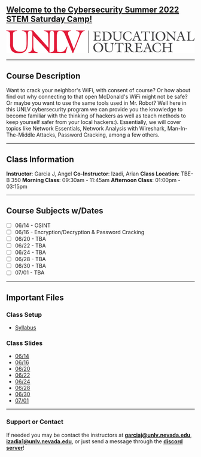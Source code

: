 ## [**Welcome to the Cybersecurity Summer 2022 STEM Saturday Camp!**]()
![UNLV Logo](/Images/UNLVEducationalOutreach.jpg)

---

## Course Description
Want to crack your neighbor's WiFi, with consent of course? Or how about find out why connecting to that open McDonald's WiFi might not be safe? Or maybe you want to use the same tools used in Mr. Robot? Well here in this UNLV cybersecurity program we can provide you the knowledge to become familiar with the thinking of hackers as well as teach methods to keep yourself safer from your local hackers:). Essentially, we will cover topics like Network Essentials, Network Analysis with Wireshark, Man-In-The-Middle Attacks, Password Cracking, among a few others.

---

## Class Information
**Instructor**: Garcia J, Angel
**Co-Instructor**: Izadi, Arian
**Class Location**: TBE-B 350
**Morning Class**: 09:30am - 11:45am
**Afternoon Class**: 01:00pm - 03:15pm

---

## Course Subjects w/Dates
- [ ] 06/14 - OSINT
- [ ] 06/16 - Encryption/Decryption & Password Cracking
- [ ] 06/20 - TBA
- [ ] 06/22 - TBA
- [ ] 06/24 - TBA
- [ ] 06/28 - TBA
- [ ] 06/30 - TBA
- [ ] 07/01 - TBA

---

## Important Files
### Class Setup
- [Syllabus](pending)

### Class Slides
- [06/14]()
- [06/16]()
- [06/20]()
- [06/22]()
- [06/24]()
- [06/28]()
- [06/30]()
- [07/01]()

---

### Support or Contact
If needed you may be contact the instructors at **garciaj@unlv.nevada.edu**, **izadia1@unlv.nevada.edu**, or just send a message through the [**discord server**](pending)!
